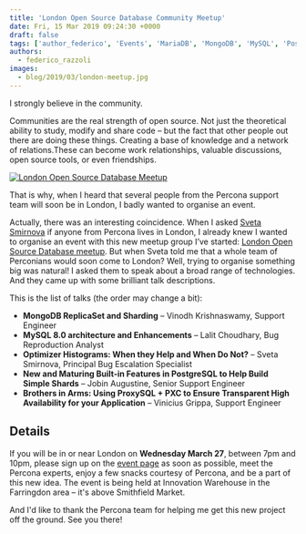 ```yaml
---
title: 'London Open Source Database Community Meetup'
date: Fri, 15 Mar 2019 09:24:30 +0000
draft: false
tags: ['author_federico', 'Events', 'MariaDB', 'MongoDB', 'MySQL', 'PostgreSQL']
authors:
  - federico_razzoli
images:
  - blog/2019/03/london-meetup.jpg
---
```


I strongly believe in the community. 

Communities are the real strength of open source. Not just the theoretical ability to study, modify and share code – but the fact that other people out there are doing these things. Creating a base of knowledge and a network of relations.These can become work relationships, valuable discussions, open source tools, or even friendships. 

[![London Open Source Database Meetup](blog/2019/03/london-meetup.jpg)](https://www.meetup.com/London-Open-Source-Database-Meetup/events/259662862/)

That is why, when I heard that several people from the Percona support team will soon be in London, I badly wanted to organise an event. 

Actually, there was an interesting coincidence. When I asked [Sveta Smirnova](https://www.percona.com/blog/author/sveta-smirnova/) if anyone from Percona lives in London, I already knew I wanted to organise an event with this new meetup group I’ve started: [London Open Source Database meetup](https://www.meetup.com/London-Open-Source-Database-Meetup/). But when Sveta told me that a whole team of Perconians would soon come to London? Well, trying to organise something big was natural! I asked them to speak about a broad range of technologies. And they came up with some brilliant talk descriptions. 

This is the list of talks (the order may change a bit):

*   **MongoDB ReplicaSet and Sharding** – Vinodh Krishnaswamy, Support Engineer
*   **MySQL 8.0 architecture and Enhancements** – Lalit Choudhary, Bug Reproduction Analyst
*   **Optimizer Histograms: When they Help and When Do Not?** – Sveta Smirnova, Principal Bug Escalation Specialist
*   **New and Maturing Built-in Features in PostgreSQL to Help Build Simple Shards** – Jobin Augustine, Senior Support Engineer
*   **Brothers in Arms: Using ProxySQL + PXC to Ensure Transparent High Availability for your Application** – Vinicius Grippa, Support Engineer

Details
-------

If you will be in or near London on **Wednesday March 27**, between 7pm and 10pm, please sign up on the [event page](https://www.meetup.com/London-Open-Source-Database-Meetup/events/259662862/) as soon as possible, meet the Percona experts, enjoy a few snacks courtesy of Percona, and be a part of this new idea. The event is being held at Innovation Warehouse in the Farringdon area – it's above Smithfield Market. 

And I'd like to thank the Percona team for helping me get this new project off the ground. See you there!